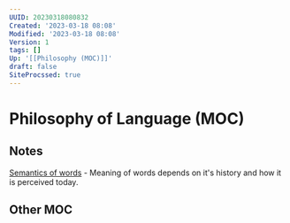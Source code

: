 ```yaml
---
UUID: 20230318080832
Created: '2023-03-18 08:08'
Modified: '2023-03-18 08:08'
Version: 1
tags: []
Up: '[[Philosophy (MOC)]]'
draft: false
SiteProcssed: true
---
```


# Philosophy of Language (MOC)

## Notes

[Semantics of words](/notes/semantics-of-words.md) - Meaning of words depends on it's history and how it is perceived today.
## Other MOC
